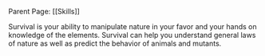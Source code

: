 Parent Page: [[Skills]]

Survival is your ability to manipulate nature in your favor and your hands on knowledge of the elements. Survival can help you understand general laws of nature as well as predict the behavior of animals and mutants.